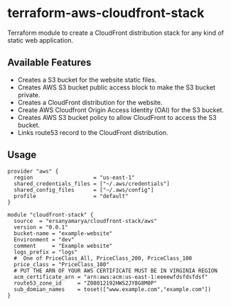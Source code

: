 # terraform-aws-cloudfront-stack

Terraform module to create a CloudFront distribution stack for any kind of static web application.

## Available Features
* Creates a S3 bucket for the website static files.
* Creates AWS S3 bucket public access block to make the S3 bucket private.
* Creates a CloudFront distribution for the website.
* Create AWS Cloudfront Origin Access Identity (OAI) for the S3 bucket.
* Creates AWS S3 bucket policy to allow CloudFront to access the S3 bucket.
* Links route53 record to the CloudFront distribution.

## Usage

```hcl
provider "aws" {
  region                   = "us-east-1"
  shared_credentials_files = ["~/.aws/credentials"]
  shared_config_files      = ["~/.aws/config"]
  profile                  = "default"
}

module "cloudfront-stack" {
  source  = "ersanyamarya/cloudfront-stack/aws"
  version = "0.0.1"
  bucket-name = "example-website"
  Environment = "dev"
  comment     = "Example website"
  logs_prefix = "logs"
  #  One of PriceClass_All, PriceClass_200, PriceClass_100
  price_class = "PriceClass_100"
  # PUT THE ARN OF YOUR AWS CERTIFICATE MUST BE IN VIRGINIA REGION
  acm_certificate_arn = "arn:aws:acm:us-east-1:eeeewfdsfdsfdsf"
  route53_zone_id     = "Z08012192HWS2JY8G8M0P"
  sub_domian_names    = toset(["www.example.com","example.com"])
}


```